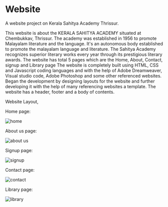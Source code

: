 # Website
A website project on Kerala Sahitya Academy Thrissur.

This website is about the KERALA SAHITYA ACADEMY situated at Chembukkav, Thrissur. The academy was established in 1956 to promote Malayalam literature and the language. It's an autonomous body established to promote the malayalam language and literature. The Sahitya Academy recognizes superior literary works every year through its prestigious literary awards. The website has total 5 pages which are the Home, About, Contact, signup and Library page
   The website is completely built using HTML, CSS and Javascript coding languages and with the help of Adobe Dreamweaver, Visual studio code, Adobe Photoshop and some other referenced websites. Began the development by designing layouts for the website and further developing it with the help of many referencing websites a template. The website has a header, footer and a body of contents.

Website Layout,




Home page:

![home](https://github.com/user-attachments/assets/40a6b128-5264-40b4-ba88-68ad7d53e8a4)






About us page:

![about us](https://github.com/user-attachments/assets/bd34bd53-33b9-4aff-84c9-42a92161db53)





Signup page:

![signup](https://github.com/user-attachments/assets/a221366a-228e-468c-817d-60747f8905cf)





Contact page:

![contact](https://github.com/user-attachments/assets/4eb236a0-1ede-4715-a500-86f60563cec5)





Library page:

![library](https://github.com/user-attachments/assets/aecc1b24-a657-44a0-af98-ae9e7bab0d47)

